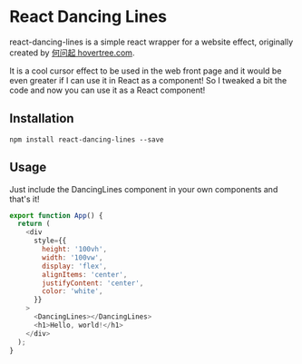 # React Dancing Lines

react-dancing-lines is a simple react wrapper for a website effect, originally created by [何问起 hovertree.com](http://hovertree.com/hvtart/bjae/onxw4ahp.htm).

It is a cool cursor effect to be used in the web front page and it would be even greater if I can use it in React as a component! So I tweaked a bit the code and now you can use it as a React component!

## Installation

`npm install react-dancing-lines --save`

## Usage

Just include the DancingLines component in your own components and that's it!

```javascript
export function App() {
  return (
    <div
      style={{
        height: '100vh',
        width: '100vw',
        display: 'flex',
        alignItems: 'center',
        justifyContent: 'center',
        color: 'white',
      }}
    >
      <DancingLines></DancingLines>
      <h1>Hello, world!</h1>
    </div>
  );
}
```
